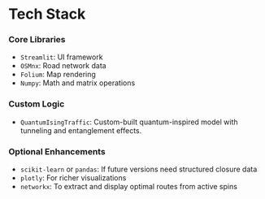 # Tech Stack

### Core Libraries
- `Streamlit`: UI framework
- `OSMnx`: Road network data
- `Folium`: Map rendering
- `Numpy`: Math and matrix operations

### Custom Logic
- `QuantumIsingTraffic`: Custom-built quantum-inspired model with tunneling and entanglement effects.

### Optional Enhancements
- `scikit-learn` or `pandas`: If future versions need structured closure data
- `plotly`: For richer visualizations
- `networkx`: To extract and display optimal routes from active spins
